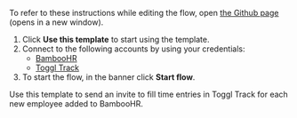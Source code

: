 To refer to these instructions while editing the flow, open [the Github page](https://github.com/ot4i/app-connect-templates/blob/master/resources/markdown/Send%20an%20invite%20to%20fill%20time%20entries%20in%20Toggl%20Track%20for%20each%20new%20employee%20added%20to%20BambooHR_instructions.md) (opens in a new window).
1. Click **Use this template** to start using the template.
2. Connect to the following accounts by using your credentials:
   - [BambooHR](https://www.ibm.com/docs/en/app-connect/containers_cd?topic=apps-bamboohr)
   - [Toggl Track](https://www.ibm.com/docs/en/app-connect/containers_cd?topic=apps-toggl-track)
3. To start the flow, in the banner click **Start flow**.

Use this template to send an invite to fill time entries in Toggl Track for each new employee added to BambooHR.
